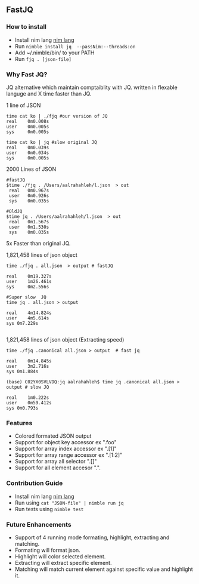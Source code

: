 ## FastJQ

### How to install 

- Install nim lang [nim lang](https://nim-lang.org/install.html)
- Run `nimble install jq  --passNim:--threads:on`
- Add ~/.nimble/bin/ to your PATH
- Run `fjq . [json-file]`

### Why Fast JQ?
JQ alternative which maintain comptaiblity with JQ. written in flexable languge and X time faster than JQ.

1 line of JSON
```
time cat ko | ./fjq #our version of JQ
real    0m0.008s
user    0m0.005s
sys     0m0.005s

time cat ko | jq #slow original JQ
real    0m0.039s
user    0m0.034s
sys     0m0.005s

```

2000 Lines of JSON
```
#fastJQ
$time ./fjq . /Users/aalrahahleh/l.json  > out
 real	0m0.967s
 user	0m0.926s
 sys	0m0.035s

#OldJQ
$time jq . /Users/aalrahahleh/l.json  > out
 real	0m1.567s
 user	0m1.530s
 sys	0m0.035s

```

5x Faster than original JQ.

1,821,458 lines of json object
```
time ./fjq . all.json  > output # fastJQ

real    0m19.327s
user    1m26.461s
sys     0m2.556s

#Super slow  JQ
time jq . all.json > output

real	4m14.824s
user	4m5.614s
sys	0m7.229s


```


1,821,458 lines of json object (Extracting speed)

```
time ./fjq .canonical all.json > output  # fast jq

real	0m14.845s
user	3m2.716s
sys	0m1.884s

(base) C02YX0SVLVDQ:jq aalrahahleh$ time jq .canonical all.json > output # slow JQ

real	1m0.222s
user	0m59.412s
sys	0m0.793s

```

### Features

- Colored formated JSON output
- Support for object key accessor ex ".foo"
- Support for array index accessor ex ".[1]"
- Support for array range accessor ex ".[1:2]"
- Support for array all selector ".[]"
- Support for all element accesor ".".

### Contribution Guide 

- Install nim lang [nim lang](https://nim-lang.org/install.html)
- Run using `cat "JSON-file" | nimble run jq`
- Run tests using `nimble test`

### Future Enhancements
- Support of 4 running mode formating, highlight, extracting and matching. 
- Formating  will format json.
- Highlight will color selected element. 
- Extracting  will extract specific element.
- Matching will match current element against specific value and highlight it.



  


